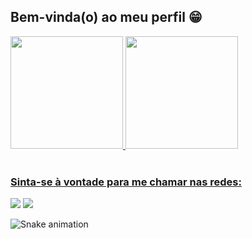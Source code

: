 ## Bem-vinda(o) ao meu perfil 😁

 <div>
   <a href="https://github.com/guilhermebarreira">
   <img height="180em" src="https://github-readme-stats.vercel.app/api?username=guilhermebarreira&show_icons=true&theme=tokyonight&include_all_commits=true&count_private=true"/>
   <img height="180em" src="https://github-readme-stats.vercel.app/api/top-langs/?username=guilhermebarreira&layout=compact&langs_count=6&theme=tokyonight"/>

</div>

 <br>
 
  ### Sinta-se à vontade para me chamar nas redes:
 
<div> 
  <a href = "mailto:guilhermebbarreira@gmail.com"><img src="https://img.shields.io/badge/-Gmail-%23333?style=for-the-badge&logo=gmail&logoColor=white" target="_blank"></a>
  <a href="https://www.linkedin.com/in/guilherme-barreira" target="_blank"><img src="https://img.shields.io/badge/-LinkedIn-%230077B5?style=for-the-badge&logo=linkedin&logoColor=white" target="_blank"></a> 
 
  ![Snake animation](https://github.com/guilhermebarreira/guilhermebarreira/blob/output/github-contribution-grid-snake.svg)

</div>
